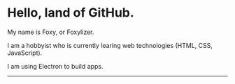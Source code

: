 # Hello, land of GitHub.

My name is Foxy, or Foxylizer.

I am a hobbyist who is currently learing web technologies (HTML, CSS, JavaScript).

I am using Electron to build apps.

---
